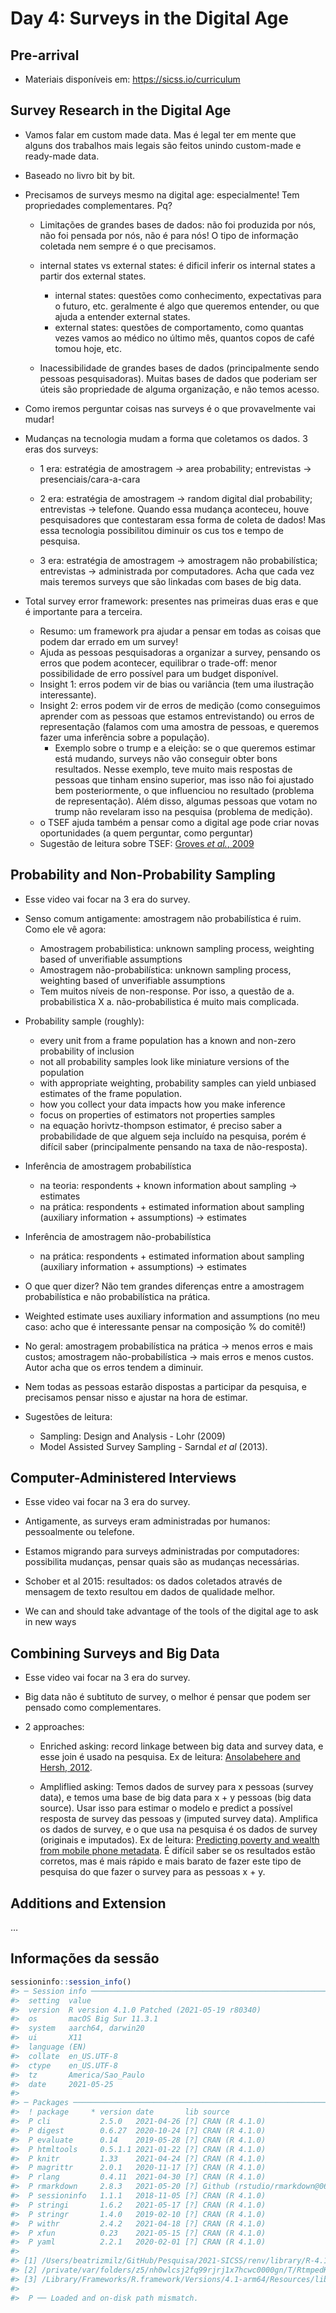 
<!-- README.md is generated from README.Rmd. Please edit that file -->

# Day 4: Surveys in the Digital Age

## Pre-arrival

-   Materiais disponíveis em: <https://sicss.io/curriculum>

## Survey Research in the Digital Age

-   Vamos falar em custom made data. Mas é legal ter em mente que alguns
    dos trabalhos mais legais são feitos unindo custom-made e ready-made
    data.

-   Baseado no livro bit by bit.

-   Precisamos de surveys mesmo na digital age: especialmente! Tem
    propriedades complementares. Pq?

    -   Limitações de grandes bases de dados: não foi produzida por nós,
        não foi pensada por nós, não é para nós! O tipo de informação
        coletada nem sempre é o que precisamos.

    -   internal states vs external states: é dificil inferir os
        internal states a partir dos external states.

        -   internal states: questões como conhecimento, expectativas
            para o futuro, etc. geralmente é algo que queremos entender,
            ou que ajuda a entender external states.
        -   external states: questões de comportamento, como quantas
            vezes vamos ao médico no último mês, quantos copos de café
            tomou hoje, etc.

    -   Inacessibilidade de grandes bases de dados (principalmente sendo
        pessoas pesquisadoras). Muitas bases de dados que poderiam ser
        úteis são propriedade de alguma organização, e não temos acesso.

-   Como iremos perguntar coisas nas surveys é o que provavelmente vai
    mudar!

-   Mudanças na tecnologia mudam a forma que coletamos os dados. 3 eras
    dos surveys:

    -   1 era: estratégia de amostragem -&gt; area probability;
        entrevistas -&gt; presenciais/cara-a-cara

    -   2 era: estratégia de amostragem -&gt; random digital dial
        probability; entrevistas -&gt; telefone. Quando essa mudança
        aconteceu, houve pesquisadores que contestaram essa forma de
        coleta de dados! Mas essa tecnologia possibilitou diminuir os
        cus tos e tempo de pesquisa.

    -   3 era: estratégia de amostragem -&gt; amostragem não
        probabilística; entrevistas -&gt; administrada por computadores.
        Acha que cada vez mais teremos surveys que são linkadas com
        bases de big data.

-   Total survey error framework: presentes nas primeiras duas eras e
    que é importante para a terceira.

    -   Resumo: um framework pra ajudar a pensar em todas as coisas que
        podem dar errado em um survey!
    -   Ajuda as pessoas pesquisadoras a organizar a survey, pensando os
        erros que podem acontecer, equilibrar o trade-off: menor
        possibilidade de erro possível para um budget disponível.
    -   Insight 1: erros podem vir de bias ou variância (tem uma
        ilustração interessante).
    -   Insight 2: erros podem vir de erros de medição (como conseguimos
        aprender com as pessoas que estamos entrevistando) ou erros de
        representação (falamos com uma amostra de pessoas, e queremos
        fazer uma inferência sobre a população).
        -   Exemplo sobre o trump e a eleição: se o que queremos estimar
            está mudando, surveys não vão conseguir obter bons
            resultados. Nesse exemplo, teve muito mais respostas de
            pessoas que tinham ensino superior, mas isso não foi
            ajustado bem posteriormente, o que influenciou no resultado
            (problema de representação). Além disso, algumas pessoas que
            votam no trump não revelaram isso na pesquisa (problema de
            medição).
    -   o TSEF ajuda também a pensar como a digital age pode criar novas
        oportunidades (a quem perguntar, como perguntar)
    -   Sugestão de leitura sobre TSEF: [Groves *et al.*,
        2009](https://www.wiley.com/en-us/Survey+Methodology%2C+2nd+Edition-p-9780470465462)

## Probability and Non-Probability Sampling

-   Esse video vai focar na 3 era do survey.

-   Senso comum antigamente: amostragem não probabilística é ruim. Como
    ele vê agora:

    -   Amostragem probabilistica: unknown sampling process, weighting
        based of unverifiable assumptions
    -   Amostragem não-probabilística: unknown sampling process,
        weighting based of unverifiable assumptions
    -   Tem muitos níveis de non-response. Por isso, a questão de a.
        probabilistica X a. não-probabilistica é muito mais complicada.

-   Probability sample (roughly):

    -   every unit from a frame population has a known and non-zero
        probability of inclusion
    -   not all probability samples look like miniature versions of the
        population
    -   with appropriate weighting, probability samples can yield
        unbiased estimates of the frame population.
    -   how you collect your data impacts how you make inference
    -   focus on properties of estimators not properties samples
    -   na equação horivtz-thompson estimator, é preciso saber a
        probabilidade de que alguem seja incluído na pesquisa, porém é
        difícil saber (principalmente pensando na taxa de não-resposta).

-   Inferência de amostragem probabilística

    -   na teoria: respondents + known information about sampling -&gt;
        estimates
    -   na prática: respondents + estimated information about sampling
        (auxiliary information + assumptions) -&gt; estimates

-   Inferência de amostragem não-probabilística

    -   na prática: respondents + estimated information about sampling
        (auxiliary information + assumptions) -&gt; estimates

-   O que quer dizer? Não tem grandes diferenças entre a amostragem
    probabilística e não probabilística na prática.

-   Weighted estimate uses auxiliary information and assumptions (no meu
    caso: acho que é interessante pensar na composição % do comitê!)

-   No geral: amostragem probabilística na prática -&gt; menos erros e
    mais custos; amostragem não-probabilística -&gt; mais erros e menos
    custos. Autor acha que os erros tendem a diminuir.

-   Nem todas as pessoas estarão dispostas a participar da pesquisa, e
    precisamos pensar nisso e ajustar na hora de estimar.

-   Sugestões de leitura:

    -   Sampling: Design and Analysis - Lohr (2009)
    -   Model Assisted Survey Sampling - Sarndal *et al* (2013).

## Computer-Administered Interviews

-   Esse video vai focar na 3 era do survey.

-   Antigamente, as surveys eram administradas por humanos: pessoalmente
    ou telefone.

-   Estamos migrando para surveys administradas por computadores:
    possibilita mudanças, pensar quais são as mudanças necessárias.

-   Schober et al 2015: resultados: os dados coletados através de
    mensagem de texto resultou em dados de qualidade melhor.

-   We can and should take advantage of the tools of the digital age to
    ask in new ways

## Combining Surveys and Big Data

-   Esse video vai focar na 3 era do survey.

-   Big data não é subtituto de survey, o melhor é pensar que podem ser
    pensado como complementares.

-   2 approaches:

    -   Enriched asking: record linkage between big data and survey
        data, e esse join é usado na pesquisa. Ex de leitura:
        [Ansolabehere and Hersh,
        2012](https://www.cambridge.org/core/journals/political-analysis/article/validation-what-big-data-reveal-about-survey-misreporting-and-the-real-electorate/8EAEC7B63CD44AED85075AB4FF5BE4F0).

    -   Ampliflied asking: Temos dados de survey para x pessoas (survey
        data), e temos uma base de big data para x + y pessoas (big data
        source). Usar isso para estimar o modelo e predict a possível
        resposta de survey das pessoas y (imputed survey data).
        Amplifica os dados de survey, e o que usa na pesquisa é os dados
        de survey (originais e imputados). Ex de leitura: [Predicting
        poverty and wealth from mobile phone
        metadata](https://science.sciencemag.org/content/350/6264/1073/tab-pdf).
        É difícil saber se os resultados estão corretos, mas é mais
        rápido e mais barato de fazer este tipo de pesquisa do que fazer
        o survey para as pessoas x + y.

## Additions and Extension

…

## Informações da sessão

``` r
sessioninfo::session_info()
#> ─ Session info ───────────────────────────────────────────────────────────────
#>  setting  value                                      
#>  version  R version 4.1.0 Patched (2021-05-19 r80340)
#>  os       macOS Big Sur 11.3.1                       
#>  system   aarch64, darwin20                          
#>  ui       X11                                        
#>  language (EN)                                       
#>  collate  en_US.UTF-8                                
#>  ctype    en_US.UTF-8                                
#>  tz       America/Sao_Paulo                          
#>  date     2021-05-25                                 
#> 
#> ─ Packages ───────────────────────────────────────────────────────────────────
#>  ! package     * version date       lib source                            
#>  P cli           2.5.0   2021-04-26 [?] CRAN (R 4.1.0)                    
#>  P digest        0.6.27  2020-10-24 [?] CRAN (R 4.1.0)                    
#>  P evaluate      0.14    2019-05-28 [?] CRAN (R 4.1.0)                    
#>  P htmltools     0.5.1.1 2021-01-22 [?] CRAN (R 4.1.0)                    
#>  P knitr         1.33    2021-04-24 [?] CRAN (R 4.1.0)                    
#>  P magrittr      2.0.1   2020-11-17 [?] CRAN (R 4.1.0)                    
#>  P rlang         0.4.11  2021-04-30 [?] CRAN (R 4.1.0)                    
#>  P rmarkdown     2.8.3   2021-05-20 [?] Github (rstudio/rmarkdown@067a920)
#>  P sessioninfo   1.1.1   2018-11-05 [?] CRAN (R 4.1.0)                    
#>  P stringi       1.6.2   2021-05-17 [?] CRAN (R 4.1.0)                    
#>  P stringr       1.4.0   2019-02-10 [?] CRAN (R 4.1.0)                    
#>  P withr         2.4.2   2021-04-18 [?] CRAN (R 4.1.0)                    
#>  P xfun          0.23    2021-05-15 [?] CRAN (R 4.1.0)                    
#>  P yaml          2.2.1   2020-02-01 [?] CRAN (R 4.1.0)                    
#> 
#> [1] /Users/beatrizmilz/GitHub/Pesquisa/2021-SICSS/renv/library/R-4.1/aarch64-apple-darwin20
#> [2] /private/var/folders/z5/nh0wlcsj2fq99rjrj1x7hcwc0000gn/T/RtmpedKqUw/renv-system-library
#> [3] /Library/Frameworks/R.framework/Versions/4.1-arm64/Resources/library
#> 
#>  P ── Loaded and on-disk path mismatch.
```

